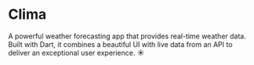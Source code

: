 # Clima

A powerful weather forecasting app that provides real-time weather data. Built with Dart, it combines a beautiful UI with live data from an API to deliver an exceptional user experience. ☀️